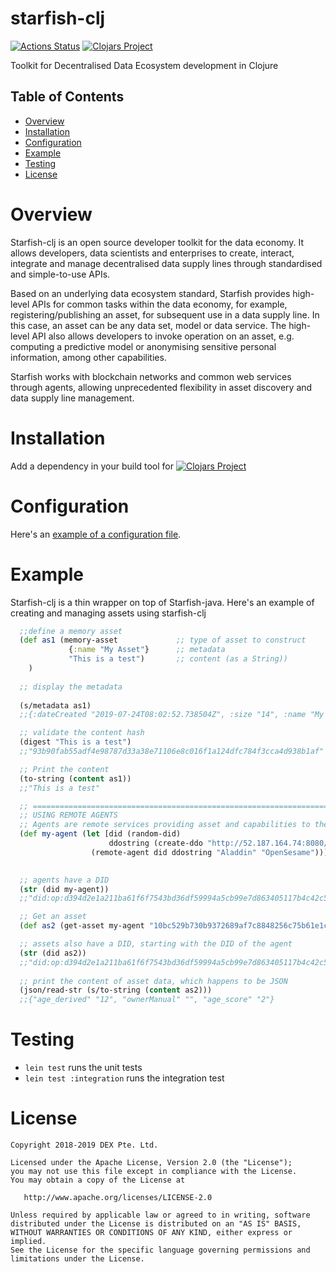 # starfish-clj

[![Actions Status](https://github.com/DEX-Company/starfish-clj/workflows/CI/badge.svg)](https://github.com/DEX-Company/starfish-clj/actions) [![Clojars Project](https://img.shields.io/clojars/v/sg.dex/starfish-clj.svg)](https://clojars.org/sg.dex/starfish-clj)

Toolkit for Decentralised Data Ecosystem development in Clojure

## Table of Contents

* [Overview](#overview)
* [Installation](#installation)
* [Configuration](#configuration)
* [Example](#example)
* [Testing](#testing)
* [License](#license)

# Overview

Starfish-clj is an open source developer toolkit for the data economy. It allows developers, data scientists and enterprises to create, interact, integrate and manage decentralised data supply lines through standardised and simple-to-use APIs.

Based on an underlying data ecosystem standard, Starfish provides high-level APIs for common tasks within the data economy, for example, registering/publishing an asset, for subsequent use in a data supply line. In this case, an asset can be any data set, model or data service. The high-level API also allows developers to invoke operation on an asset, e.g. computing a predictive model or anonymising sensitive personal information, among other capabilities. 

Starfish works with blockchain networks and common web services through agents, allowing unprecedented flexibility in asset discovery and data supply line management. 

# Installation

Add a dependency in your build tool for [![Clojars Project](https://img.shields.io/clojars/v/sg.dex/starfish-clj.svg)](https://clojars.org/sg.dex/starfish-clj)

# Configuration

Here's an [example of a configuration file](https://github.com/DEX-Company/starfish-clj/blob/master/src/test/resources/squid_test.properties).

# Example 

Starfish-clj is a thin wrapper on top of Starfish-java. 
Here's an example of creating and managing assets using starfish-clj
```clj
  ;;define a memory asset
  (def as1 (memory-asset             ;; type of asset to construct
             {:name "My Asset"}      ;; metadata
             "This is a test")       ;; content (as a String))
    )
    
  ;; display the metadata
  
  (s/metadata as1)
  ;;{:dateCreated "2019-07-24T08:02:52.738504Z", :size "14", :name "My Asset", :type "dataset", :contentType "application/octet-stream", :contentHash "93b90fab55adf4e98787d33a38e71106e8c016f1a124dfc784f3cca4d938b1af"}

  ;; validate the content hash
  (digest "This is a test")
  ;;"93b90fab55adf4e98787d33a38e71106e8c016f1a124dfc784f3cca4d938b1af"

  ;; Print the content
  (to-string (content as1))
  ;;"This is a test"

  ;; ======================================================================================
  ;; USING REMOTE AGENTS
  ;; Agents are remote services providing asset and capabilities to the Ocean ecosystem
  (def my-agent (let [did (random-did)
                      ddostring (create-ddo "http://52.187.164.74:8080/")]
                  (remote-agent did ddostring "Aladdin" "OpenSesame")))
  

  ;; agents have a DID
  (str (did my-agent))
  ;;"did:op:d394d2e1a211ba61f6f7543bd36df59994a5cb99e7d863405117b4c42c5cb2e9"

  ;; Get an asset
  (def as2 (get-asset my-agent "10bc529b730b9372689af7c8848256c75b61e1c25addc0dc100059dcceb05d03"))

  ;; assets also have a DID, starting with the DID of the agent
  (str (did as2))
  ;;"did:op:d394d2e1a211ba61f6f7543bd36df59994a5cb99e7d863405117b4c42c5cb2e9/10bc529b730b9372689af7c8848256c75b61e1c25addc0dc100059dcceb05d03"
 
  ;; print the content of asset data, which happens to be JSON
  (json/read-str (s/to-string (content as2)))
  ;;{"age_derived" "12", "ownerManual" "", "age_score" "2"}


```

# Testing

- `lein test` runs the unit tests
- `lein test :integration` runs the integration test

# License

```
Copyright 2018-2019 DEX Pte. Ltd.

Licensed under the Apache License, Version 2.0 (the "License");
you may not use this file except in compliance with the License.
You may obtain a copy of the License at

   http://www.apache.org/licenses/LICENSE-2.0

Unless required by applicable law or agreed to in writing, software
distributed under the License is distributed on an "AS IS" BASIS,
WITHOUT WARRANTIES OR CONDITIONS OF ANY KIND, either express or implied.
See the License for the specific language governing permissions and
limitations under the License.
```
